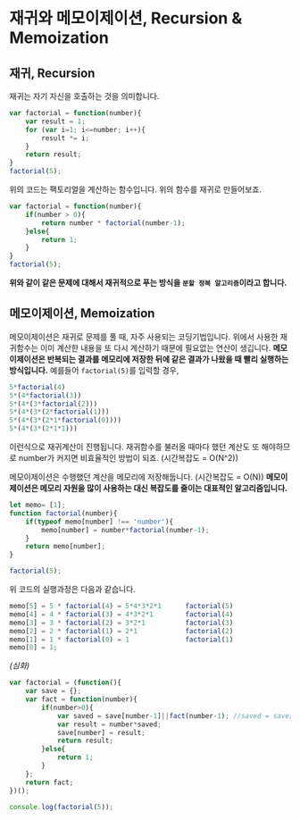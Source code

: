 # 재귀와 메모이제이션, Recursion & Memoization 

## 재귀, Recursion

재귀는 자기 자신을 호출하는 것을 의미합니다.

```javascript
var factorial = function(number){
    var result = 1;
    for (var i=1; i<=number; i++){
        result *= i;
    }
    return result;
}
factorial(5);
```

위의 코드는 팩토리얼을 계산하는 함수입니다. 위의 함수를 재귀로 만들어보죠.

```javascript
var factorial = function(number){
    if(number > 0){
        return number * factorial(number-1);
    }else{
        return 1;
    }
}
factorial(5);
```

**위와 같이 같은 문제에 대해서 재귀적으로 푸는 방식을 `분할 정복 알고리즘`이라고 합니다.** 



## 메모이제이션, Memoization

메모이제이션은 재귀로 문제를 풀 때, 자주 사용되는 코딩기법입니다. 위에서 사용한 재귀함수는 이미 계산한 내용을 또 다시 계산하기 때문에 필요없는 연산이 생깁니다. **메모이제이션은 반복되는 결과를 메모리에 저장한 뒤에 같은 결과가 나왔을 때 빨리 실행하는 방식입니다.** 예를들어 `factorial(5)`를 입력할 경우,

```javascript
5*factorial(4)
5*(4*factorial(3))
5*(4*(3*factorial(2)))
5*(4*(3*(2*factorial(1)))
5*(4*(3*(2*1*factorial(0))))
5*(4*(3*(2*1*1)))
```

이런식으로 재귀계산이 진행됩니다. 재귀함수를 불러올 때마다 했던 계산도 또 해야하므로 number가 커지면 비효율적인 방법이 되죠. (시간복잡도 = O(N^2))

메모이제이션은 수행했던 계산을 메모리에 저장해둡니다. (시간복잡도 = O(N)) **메모이제이션은 메모리 자원을 많이 사용하는 대신 복잡도를 줄이는 대표적인 알고리즘입니다.**

```javascript
let memo= [1];
function factorial(number){
    if(typeof memo[number] !== 'number'){
        memo[number] = number*factorial(number-1);
    }
    return memo[number];
}

factorial(5);
```

위 코드의 실행과정은 다음과 같습니다.

```javascript
memo[5] = 5 * factorial(4) = 5*4*3*2*1		factorial(5)
memo[4] = 4 * factorial(3) = 4*3*2*1		factorial(4)
memo[3] = 3 * factorial(2) = 3*2*1			factorial(3)
memo[2] = 2 * factorial(1) = 2*1 			factorial(2)
memo[1] = 1 * factorial(0) = 1   			factorial(1)
memo[0] = 1;
```

*(심화)*

```javascript
var factorial = (function(){
    var save = {};
    var fact = function(number){
        if(number>0){
            var saved = save[number-1]||fact(number-1);	//saved = save[number-1] or saved = fact(number-1) (재귀)
            var result = number*saved;
            save[number] = result;
            return result;
        }else{
            return 1;
        }
    };
    return fact;
})();

console.log(factorial(5));
```



